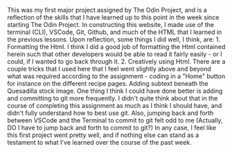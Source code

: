 This was my first major project assigned by The Odin Project, and is a reflection of the skills that I have learned up to this point in the week since starting The Odin Project.
In constructing this website, I made use of the terminal (CLI), VSCode, Git, Github, and much of the HTML that I learned in the previous lessons.
Upon reflection, some things I did well, I think, are:
    1. Formatting the Html. I think I did a good job of formatting the Html contained herein such that other developers would be able to read it fairly easily - or I could, if I wanted to go back through it.
    2. Creatively using Html. There are a couple tricks that I used here that I feel went slightly above and beyond what was required according to the assignment - coding in a "Home" button for instance on the different recipe pages. Adding subtext beneath the Quesadilla stock image.
One thing I think I could have done better is adding and committing to git more frequently. I didn't quite think about that in the course of completing this assignment as much as I think I should have, and didn't fully understand how to best use git. Also, jumping back and forth between VSCode and the Terminal to commit to git felt odd to me (Actually, DO I have to jump back and forth to commit to git?)
In any case, I feel like this first project went pretty well, and if nothing else can stand as a testament to what I've learned over the course of the past week.